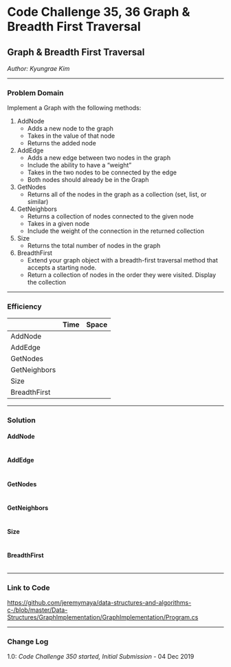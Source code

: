 # Code Challenge 35, 36 Graph & Breadth First Traversal

## Graph & Breadth First Traversal
*Author: Kyungrae Kim*

---

### Problem Domain
Implement a Graph with the following methods:
1. AddNode
    * Adds a new node to the graph
    * Takes in the value of that node
    * Returns the added node
2. AddEdge
    * Adds a new edge between two nodes in the graph
    * Include the ability to have a “weight”
    * Takes in the two nodes to be connected by the edge
    * Both nodes should already be in the Graph
3. GetNodes
    * Returns all of the nodes in the graph as a collection (set, list, or similar)
4. GetNeighbors
    * Returns a collection of nodes connected to the given node
    * Takes in a given node
    * Include the weight of the connection in the returned collection
5. Size
    * Returns the total number of nodes in the graph
6. BreadthFirst
    * Extend your graph object with a breadth-first traversal method that accepts a starting node.
    * Return a collection of nodes in the order they were visited. Display the collection

---

### Efficiency
| | Time | Space |
|:-- | :----------- | :----------- |
| AddNode |  |  |
| AddEdge |  |  |
| GetNodes |  |  |
| GetNeighbors |  |  |
| Size |  |  |
| BreadthFirst |  |  |

---

### Solution
#### AddNode
```C#

````
#### AddEdge
```C#

````
#### GetNodes
```C#

````
#### GetNeighbors
```C#

````
#### Size
```C#

````
#### BreadthFirst
```C#

````

---

### Link to Code
https://github.com/jeremymaya/data-structures-and-algorithms-c-/blob/master/Data-Structures/GraphImplementation/GraphImplementation/Program.cs

---

### Change Log
1.0: *Code Challenge 350 started, Initial Submission* - 04 Dec 2019

